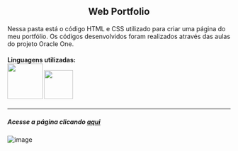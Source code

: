 <h2 align="center">Web Portfolio</h2>
<p>
  Nessa pasta está o código HTML e CSS utilizado para criar uma página
do meu portfólio. Os códigos desenvolvidos foram realizados através das aulas
do projeto Oracle One.
</p>

<h4>Linguagens utilizadas:
<br>
<img src="https://cdn.jsdelivr.net/gh/devicons/devicon@latest/icons/html5/html5-original-wordmark.svg" width=80 />
<img src="https://cdn.jsdelivr.net/gh/devicons/devicon@latest/icons/css3/css3-original.svg" width=65/>     
</h4>

<div>
  <hr>
<h5>
  Acesse a página clicando <a href="https://web-portfolio-rgdqrt35a-gabsperes-projects.vercel.app/">aqui<a/> 
</h5>

![image](https://github.com/GabsPere/web-portfolio/assets/142684077/682e518a-62ac-4475-9f15-e9e908894cd9)
</div>


